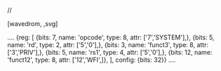 //

[wavedrom, ,svg]

....
{reg: [
{bits: 7, name: 'opcode', type: 8, attr: ['7','SYSTEM'],},
{bits: 5, name: 'rd', type: 2, attr: ['5','0'],},
{bits: 3, name: 'funct3', type: 8, attr: ['3','PRIV'],},
{bits: 5, name: 'rs1', type: 4, attr: ['5','0'],},
{bits: 12, name: 'funct12', type: 8, attr: ['12','WFI',]},
], config: {bits: 32}}
....
